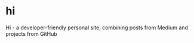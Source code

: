 # hi

Hi - a developer-friendly personal site, combining posts from Medium and projects from GitHub
